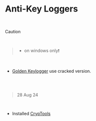 # Anti-Key Loggers

<br>

> [!CAUTION]

<br>

>  - on windows only❗

<br>

- [Golden Keylogger]() use cracked version.


<br>
<br>

> 28 Aug 24

<br>

- Installed [CrypTools](https://www.cryptool.org/en/ct2/downloads/)


